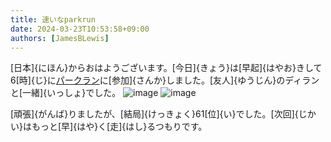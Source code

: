 ```yaml
---
title: 速いなparkrun
date: 2024-03-23T10:53:58+09:00
authors: [JamesBLewis]
---
```

[日本]{にほん}からおはようございます。[今日]{きょう}は[早起]{はやお}きして6[時]{じ}に[パークラン](https://www.parkrun.jp)に[参加]{さんか}しました。[友人]{ゆうじん}のディランと[一緒]{いっしょ}でした。
![image](https://github.com/devhou-se/www-jp/assets/1495031/71964323-7cb1-44b0-84da-a4067598a52d)
![image](https://github.com/devhou-se/www-jp/assets/1495031/e37f29ee-421b-44d2-9a02-9696e82436e0)

[頑張]{がんば}りましたが、[結局]{けっきょく}61[位]{い}でした。[次回]{じかい}はもっと[早]{はや}く[走]{はし}るつもりです。